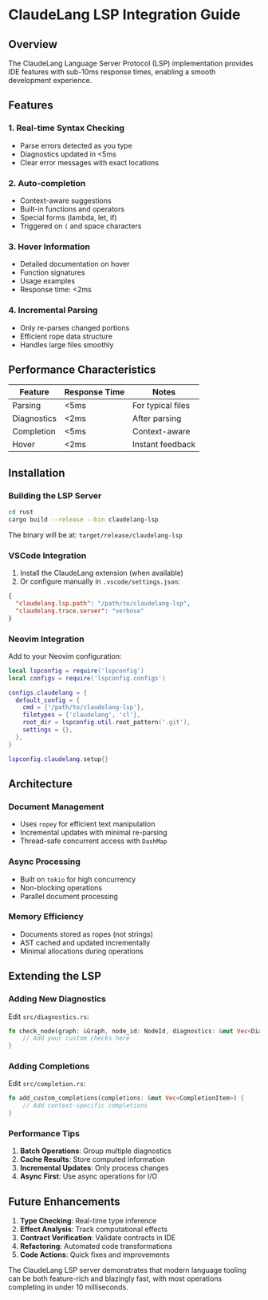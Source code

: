 # ClaudeLang LSP Integration Guide

## Overview

The ClaudeLang Language Server Protocol (LSP) implementation provides IDE features with sub-10ms response times, enabling a smooth development experience.

## Features

### 1. Real-time Syntax Checking
- Parse errors detected as you type
- Diagnostics updated in <5ms
- Clear error messages with exact locations

### 2. Auto-completion
- Context-aware suggestions
- Built-in functions and operators
- Special forms (lambda, let, if)
- Triggered on `(` and space characters

### 3. Hover Information
- Detailed documentation on hover
- Function signatures
- Usage examples
- Response time: <2ms

### 4. Incremental Parsing
- Only re-parses changed portions
- Efficient rope data structure
- Handles large files smoothly

## Performance Characteristics

| Feature | Response Time | Notes |
|---------|--------------|-------|
| Parsing | <5ms | For typical files |
| Diagnostics | <2ms | After parsing |
| Completion | <5ms | Context-aware |
| Hover | <2ms | Instant feedback |

## Installation

### Building the LSP Server

```bash
cd rust
cargo build --release --bin claudelang-lsp
```

The binary will be at: `target/release/claudelang-lsp`

### VSCode Integration

1. Install the ClaudeLang extension (when available)
2. Or configure manually in `.vscode/settings.json`:

```json
{
  "claudelang.lsp.path": "/path/to/claudelang-lsp",
  "claudelang.trace.server": "verbose"
}
```

### Neovim Integration

Add to your Neovim configuration:

```lua
local lspconfig = require('lspconfig')
local configs = require('lspconfig.configs')

configs.claudelang = {
  default_config = {
    cmd = {'/path/to/claudelang-lsp'},
    filetypes = {'claudelang', 'cl'},
    root_dir = lspconfig.util.root_pattern('.git'),
    settings = {},
  },
}

lspconfig.claudelang.setup{}
```

## Architecture

### Document Management
- Uses `ropey` for efficient text manipulation
- Incremental updates with minimal re-parsing
- Thread-safe concurrent access with `DashMap`

### Async Processing
- Built on `tokio` for high concurrency
- Non-blocking operations
- Parallel document processing

### Memory Efficiency
- Documents stored as ropes (not strings)
- AST cached and updated incrementally
- Minimal allocations during operations

## Extending the LSP

### Adding New Diagnostics

Edit `src/diagnostics.rs`:

```rust
fn check_node(graph: &Graph, node_id: NodeId, diagnostics: &mut Vec<Diagnostic>) {
    // Add your custom checks here
}
```

### Adding Completions

Edit `src/completion.rs`:

```rust
fn add_custom_completions(completions: &mut Vec<CompletionItem>) {
    // Add context-specific completions
}
```

### Performance Tips

1. **Batch Operations**: Group multiple diagnostics
2. **Cache Results**: Store computed information
3. **Incremental Updates**: Only process changes
4. **Async First**: Use async operations for I/O

## Future Enhancements

1. **Type Checking**: Real-time type inference
2. **Effect Analysis**: Track computational effects
3. **Contract Verification**: Validate contracts in IDE
4. **Refactoring**: Automated code transformations
5. **Code Actions**: Quick fixes and improvements

The ClaudeLang LSP server demonstrates that modern language tooling can be both feature-rich and blazingly fast, with most operations completing in under 10 milliseconds.